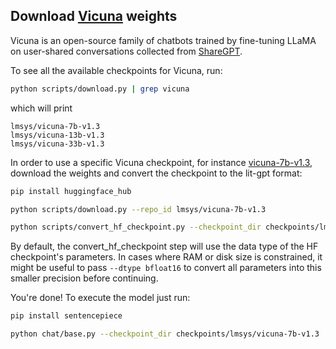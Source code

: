 ## Download [Vicuna](https://lmsys.org/blog/2023-03-30-vicuna/) weights

Vicuna is an open-source family of chatbots trained by fine-tuning LLaMA on user-shared conversations collected from [ShareGPT](https://sharegpt.com).

To see all the available checkpoints for Vicuna, run:

```bash
python scripts/download.py | grep vicuna
```

which will print

```text
lmsys/vicuna-7b-v1.3
lmsys/vicuna-13b-v1.3
lmsys/vicuna-33b-v1.3
```

In order to use a specific Vicuna checkpoint, for instance [vicuna-7b-v1.3](https://huggingface.co/lmsys/vicuna-7b-v1.3), download the weights and convert the checkpoint to the lit-gpt format:

```bash
pip install huggingface_hub

python scripts/download.py --repo_id lmsys/vicuna-7b-v1.3

python scripts/convert_hf_checkpoint.py --checkpoint_dir checkpoints/lmsys/vicuna-7b-v1.3
```

By default, the convert_hf_checkpoint step will use the data type of the HF checkpoint's parameters. In cases where RAM
or disk size is constrained, it might be useful to pass `--dtype bfloat16` to convert all parameters into this smaller precision before continuing.

You're done! To execute the model just run:

```bash
pip install sentencepiece

python chat/base.py --checkpoint_dir checkpoints/lmsys/vicuna-7b-v1.3
```
